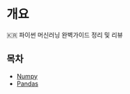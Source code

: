 # 개요
🇰🇷 파이썬 머신러닝 완벽가이드 정리 및 리뷰


## 목차
  - [Numpy](https://github.com/koogk7/ML_perfect_guide/blob/master/Numpy.ipynb)
  - [Pandas](https://github.com/koogk7/ML_perfect_guide/blob/master/Pandas.ipynb)
